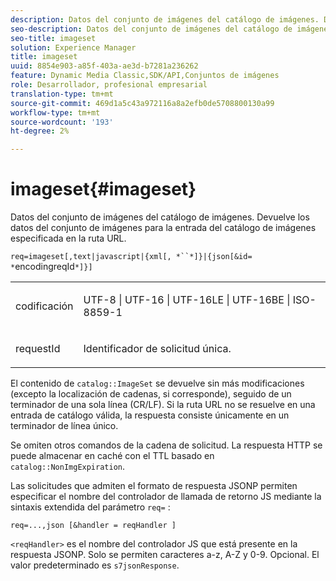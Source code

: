 ```yaml
---
description: Datos del conjunto de imágenes del catálogo de imágenes. Devuelve los datos del conjunto de imágenes para la entrada del catálogo de imágenes especificada en la ruta URL.
seo-description: Datos del conjunto de imágenes del catálogo de imágenes. Devuelve los datos del conjunto de imágenes para la entrada del catálogo de imágenes especificada en la ruta URL.
seo-title: imageset
solution: Experience Manager
title: imageset
uuid: 8854e903-a85f-403a-ae3d-b7281a236262
feature: Dynamic Media Classic,SDK/API,Conjuntos de imágenes
role: Desarrollador, profesional empresarial
translation-type: tm+mt
source-git-commit: 469d1a5c43a972116a8a2efb0de5708800130a99
workflow-type: tm+mt
source-wordcount: '193'
ht-degree: 2%

---
```



# imageset{#imageset}

Datos del conjunto de imágenes del catálogo de imágenes. Devuelve los datos del conjunto de imágenes para la entrada del catálogo de imágenes especificada en la ruta URL.

`req=imageset[,text|javascript|{xml[, *``*]}|{json[&id= *`encodingreqId`*]}]`

<table id="simpletable_86FF9E59B11D4C408F0D932D46CC2F8E"> 
 <tr class="strow"> 
  <td class="stentry"> <p><span class="codeph"><span class="varname"> codificación</span></span> </p> </td> 
  <td class="stentry"> <p><span class="codeph"> UTF-8 | UTF-16 | UTF-16LE | UTF-16BE | ISO-8859-1</span> </p></td> 
 </tr> 
 <tr class="strow"> 
  <td class="stentry"> <p><span class="codeph"><span class="varname"> requestId</span></span> </p></td> 
  <td class="stentry"> <p>Identificador de solicitud única. </p></td> 
 </tr> 
</table>

El contenido de `catalog::ImageSet` se devuelve sin más modificaciones (excepto la localización de cadenas, si corresponde), seguido de un terminador de una sola línea (CR/LF). Si la ruta URL no se resuelve en una entrada de catálogo válida, la respuesta consiste únicamente en un terminador de línea único.

Se omiten otros comandos de la cadena de solicitud. La respuesta HTTP se puede almacenar en caché con el TTL basado en `catalog::NonImgExpiration`.

Las solicitudes que admiten el formato de respuesta JSONP permiten especificar el nombre del controlador de llamada de retorno JS mediante la sintaxis extendida del parámetro `req=` :

`req=...,json [&handler = reqHandler ]`

`<reqHandler>` es el nombre del controlador JS que está presente en la respuesta JSONP. Solo se permiten caracteres a-z, A-Z y 0-9. Opcional. El valor predeterminado es `s7jsonResponse`.

